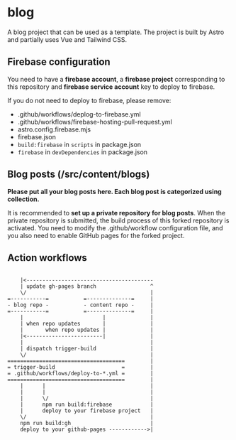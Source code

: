 # blog

A blog project that can be used as a template. The project is built by Astro and partially uses Vue and Tailwind CSS.

## Firebase configuration

You need to have a **firebase account**, a **firebase project** corresponding to this repository and **firebase service account** key to deploy to firebase.

If you do not need to deploy to firebase, please remove:

- .github/workflows/deplog-to-firebase.yml
- .github/workflows/firebase-hosting-pull-request.yml
- astro.config.firebase.mjs
- firebase.json
- `build:firebase` in `scripts` in package.json
- `firebase` in `devDependencies` in package.json

## Blog posts (/src/content/blogs)

**Please put all your blog posts here. Each blog post is categorized using collection.**

It is recommended to **set up a private repository for blog posts**. When the private repository is submitted, the build process of this forked repository is activated.
You need to modify the .github/workflow configuration file, and you also need to enable GitHub pages for the forked project.

## Action workflows

```plaintext

    |<----------------------------------------
    | update gh-pages branch                 ^
    \/                                       |
=-----------=           =--------------=     |
- blog repo -           - content repo -     |
=-----------=           =--------------=     |
    |                         |              |
    | when repo updates       |              |
    |       when repo updates |              |
    |<------------------------|              |
    |                                        |
    | dispatch trigger-build                 |
    \/                                       |
=====================================        |
= trigger-build                     =        |
= .github/workflows/deploy-to-*.yml =        |
=====================================        |
    |      |                                 |
    |      |                                 |
    |      \/                                |
    |      npm run build:firebase            |
    |      deploy to your firebase project   |
    \/                                       |
    npm run build:gh                         |
    deploy to your github-pages ------------>|
```
